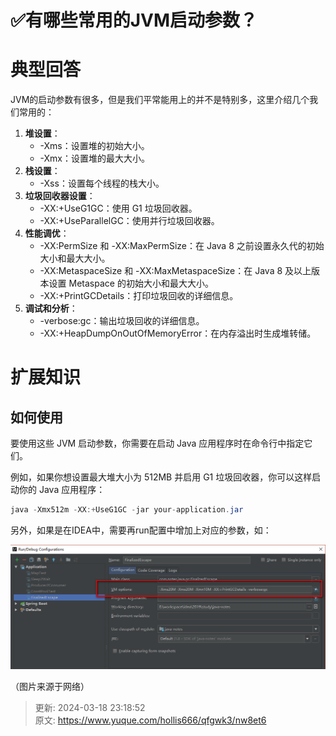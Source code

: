 # ✅有哪些常用的JVM启动参数？

# 典型回答


JVM的启动参数有很多，但是我们平常能用上的并不是特别多，这里介绍几个我们常用的：



1. **堆设置**：
    - -Xms：设置堆的初始大小。
    - -Xmx：设置堆的最大大小。
2. **栈设置**：
    - -Xss：设置每个线程的栈大小。
3. **垃圾回收器设置**：
    - -XX:+UseG1GC：使用 G1 垃圾回收器。
    - -XX:+UseParallelGC：使用并行垃圾回收器。
4. **性能调优**：
    - -XX:PermSize 和 -XX:MaxPermSize：在 Java 8 之前设置永久代的初始大小和最大大小。
    - -XX:MetaspaceSize 和 -XX:MaxMetaspaceSize：在 Java 8 及以上版本设置 Metaspace 的初始大小和最大大小。
    - -XX:+PrintGCDetails：打印垃圾回收的详细信息。
5. **调试和分析**：
    - -verbose:gc：输出垃圾回收的详细信息。
    - -XX:+HeapDumpOnOutOfMemoryError：在内存溢出时生成堆转储。



# 扩展知识


## 如何使用


要使用这些 JVM 启动参数，你需要在启动 Java 应用程序时在命令行中指定它们。



例如，如果你想设置最大堆大小为 512MB 并启用 G1 垃圾回收器，你可以这样启动你的 Java 应用程序：



```java
java -Xmx512m -XX:+UseG1GC -jar your-application.jar
```





另外，如果是在IDEA中，需要再run配置中增加上对应的参数，如：



![1704001546418-690df6e2-978d-47c8-8be3-190e26272bb0.png](./img/vlcclpN62k0knFaK/1704001546418-690df6e2-978d-47c8-8be3-190e26272bb0-037599.png)

（图片来源于网络）



> 更新: 2024-03-18 23:18:52  
> 原文: <https://www.yuque.com/hollis666/qfgwk3/nw8et6>